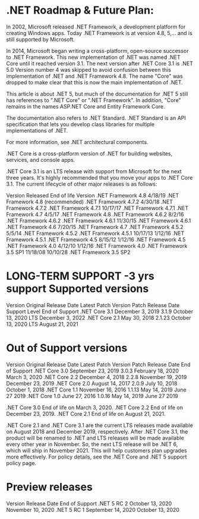 ﻿.NET Roadmap & Future Plan:
===========================
In 2002, Microsoft released .NET Framework, a development platform for creating Windows apps. Today .NET Framework is at version 4.8,  5,... and is still supported by Microsoft.

In 2014, Microsoft began writing a cross-platform, open-source successor to .NET Framework. This new implementation of .NET was named .NET Core until it reached version 3.1.
The next version after .NET Core 3.1 is .NET 5.0
Version number 4 was skipped to avoid confusion between this implementation of .NET and .NET Framework 4.8.
The name "Core" was dropped to make clear that this is now the main implementation of .NET.

This article is about .NET 5, but much of the documentation for .NET 5 still has references to ".NET Core" or ".NET Framework".
In addition, "Core" remains in the names ASP.NET Core and Entity Framework Core.

The documentation also refers to .NET Standard. .NET Standard is an API specification that lets you develop class libraries for multiple implementations of .NET.

For more information, see .NET architectural components.

.NET Core is a cross-platform version of .NET for building websites, services, and console apps.

.NET Core 3.1 is an LTS release with support from Microsoft for the next three years. It's highly recommended that you move your apps to .NET Core 3.1.
The current lifecycle of other major releases is as follows:

Version	                Released	End of life	Version
.NET Framework 4.8  	4/18/19		            .NET Framework 4.8 (recommended)
.NET Framework 4.7.2	4/30/18		            .NET Framework 4.7.2
.NET Framework 4.7.1	10/17/17		        .NET Framework 4.7.1
.NET Framework 4.7	    4/5/17		            .NET Framework 4.8
.NET Framework 4.6.2	8/2/16		            .NET Framework 4.6.2
.NET Framework 4.6.1	11/30/15		        .NET Framework 4.6.1
.NET Framework 4.6	    7/20/15		            .NET Framework 4.7
.NET Framework 4.5.2	5/5/14		            .NET Framework 4.5.2
.NET Framework 4.5.1	10/17/13	1/12/16	    .NET Framework 4.5.1
.NET Framework 4.5	    8/15/12	    1/12/16	    .NET Framework 4.5
.NET Framework 4.0	    4/12/10	    1/12/16	    .NET Framework 4.0
.NET Framework 3.5 SP1	11/18/08	10/10/28	.NET Framework 3.5 SP2

LONG-TERM SUPPORT -3 yrs support
Supported versions
===================
Version	Original Release Date	    Latest Patch Version	Patch Release Date	Support Level	End of Support
.NET Core 3.1	December 3, 2019	3.1.9	                October 13, 2020	LTS	            December 3, 2022
.NET Core 2.1	May 30, 2018	    2.1.23	                October 13, 2020	LTS	            August 21, 2021

Out of Support versions
=======================
Version	        Original Release Date	Latest Patch Version	Patch Release Date	End of Support
.NET Core 3.0	September 23, 2019	    3.0.3	                February 18, 2020	March 3, 2020
.NET Core 2.2	December 4, 2018	    2.2.8	                November 19, 2019	December 23, 2019
.NET Core 2.0	August 14, 2017	        2.0.9	                July 10, 2018	    October 1, 2018
.NET Core 1.1	November 16, 2016	    1.1.13	                May 14, 2019	    June 27 2019
.NET Core 1.0	June 27, 2016	        1.0.16	                May 14, 2019	    June 27 2019

.NET Core 3.0	End of life on March 3, 2020.
.NET Core 2.2	End of life on December 23, 2019.
.NET Core 2.1	End of life on August 21, 2021.

.NET Core 2.1 and .NET Core 3.1 are the current LTS releases made available on August 2018 and December 2019, respectively.
After .NET Core 3.1, the product will be renamed to .NET and LTS releases will be made available every other year in November.
So, the next LTS release will be .NET 6, which will ship in November 2021.
This will help customers plan upgrades more effectively. For policy details, see the .NET Core and .NET 5 support policy page.


Preview releases
=================

Version	    Release Date	    End of Support
.NET 5 RC 2	October 13, 2020	November 10, 2020
.NET 5 RC 1	September 14, 2020	October 13, 2020



